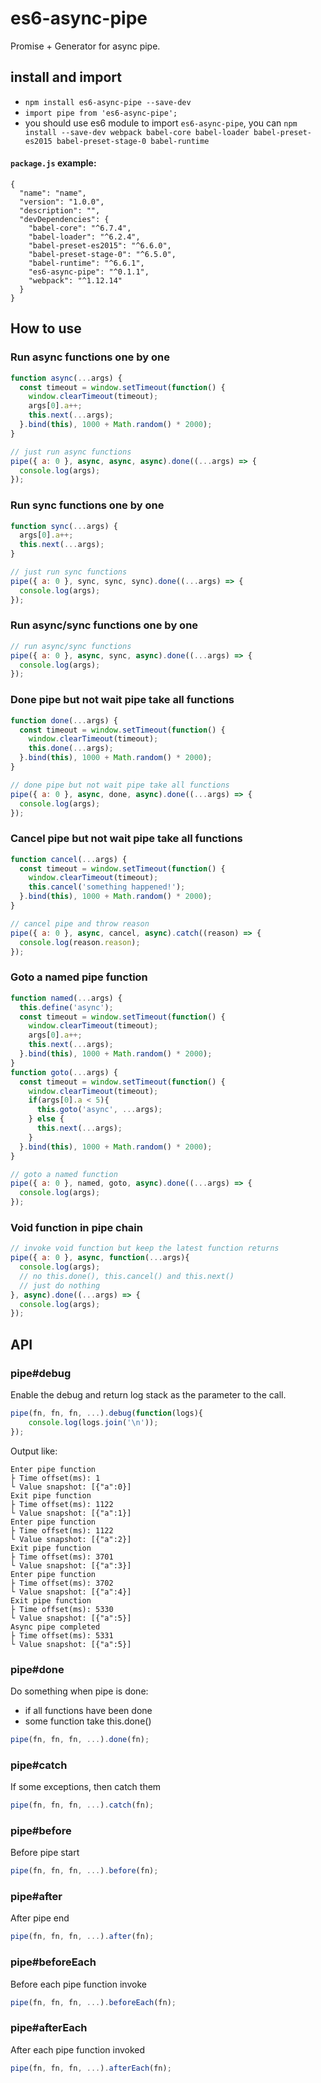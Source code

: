 # es6-async-pipe
Promise + Generator for async pipe.


## install and import
* `npm install es6-async-pipe --save-dev`
* `import pipe from 'es6-async-pipe';`
* you should use es6 module to import `es6-async-pipe`, you can `npm install --save-dev webpack babel-core babel-loader babel-preset-es2015 babel-preset-stage-0 babel-runtime`

#### `package.js` example:
```
{
  "name": "name",
  "version": "1.0.0",
  "description": "",
  "devDependencies": {
    "babel-core": "^6.7.4",
    "babel-loader": "^6.2.4",
    "babel-preset-es2015": "^6.6.0",
    "babel-preset-stage-0": "^6.5.0",
    "babel-runtime": "^6.6.1",
    "es6-async-pipe": "^0.1.1",
    "webpack": "^1.12.14"
  }
}
```

## How to use

### Run async functions one by one
``` javascript
function async(...args) {
  const timeout = window.setTimeout(function() {
    window.clearTimeout(timeout);
    args[0].a++;
    this.next(...args);
  }.bind(this), 1000 + Math.random() * 2000);
}

// just run async functions
pipe({ a: 0 }, async, async, async).done((...args) => {
  console.log(args);
});
```

### Run sync functions one by one
``` javascript
function sync(...args) {
  args[0].a++;
  this.next(...args);
}

// just run sync functions
pipe({ a: 0 }, sync, sync, sync).done((...args) => {
  console.log(args);
});
```

### Run async/sync functions one by one
``` javascript
// run async/sync functions
pipe({ a: 0 }, async, sync, async).done((...args) => {
  console.log(args);
});
```

### Done pipe but not wait pipe take all functions
``` javascript
function done(...args) {
  const timeout = window.setTimeout(function() {
    window.clearTimeout(timeout);
    this.done(...args);
  }.bind(this), 1000 + Math.random() * 2000);
}

// done pipe but not wait pipe take all functions
pipe({ a: 0 }, async, done, async).done((...args) => {
  console.log(args);
});
```

### Cancel pipe but not wait pipe take all functions
``` javascript
function cancel(...args) {
  const timeout = window.setTimeout(function() {
    window.clearTimeout(timeout);
    this.cancel('something happened!');
  }.bind(this), 1000 + Math.random() * 2000);
}

// cancel pipe and throw reason
pipe({ a: 0 }, async, cancel, async).catch((reason) => {
  console.log(reason.reason);
});
```

### Goto a named pipe function
``` javascript
function named(...args) {
  this.define('async');
  const timeout = window.setTimeout(function() {
    window.clearTimeout(timeout);
    args[0].a++;
    this.next(...args);
  }.bind(this), 1000 + Math.random() * 2000);
}
function goto(...args) {
  const timeout = window.setTimeout(function() {
    window.clearTimeout(timeout);
    if(args[0].a < 5){
      this.goto('async', ...args);
    } else {
      this.next(...args);
    }
  }.bind(this), 1000 + Math.random() * 2000);
}

// goto a named function
pipe({ a: 0 }, named, goto, async).done((...args) => {
  console.log(args);
});
```

### Void function in pipe chain
``` javascript
// invoke void function but keep the latest function returns
pipe({ a: 0 }, async, function(...args){
  console.log(args);
  // no this.done(), this.cancel() and this.next()
  // just do nothing
}, async).done((...args) => {
  console.log(args);
});
```

## API
### pipe#debug
Enable the debug and return log stack as the parameter to the call.
``` javascript
pipe(fn, fn, fn, ...).debug(function(logs){
    console.log(logs.join('\n'));
});
```
Output like:
```
Enter pipe function
├ Time offset(ms): 1
└ Value snapshot: [{"a":0}]
Exit pipe function
├ Time offset(ms): 1122
└ Value snapshot: [{"a":1}]
Enter pipe function
├ Time offset(ms): 1122
└ Value snapshot: [{"a":2}]
Exit pipe function
├ Time offset(ms): 3701
└ Value snapshot: [{"a":3}]
Enter pipe function
├ Time offset(ms): 3702
└ Value snapshot: [{"a":4}]
Exit pipe function
├ Time offset(ms): 5330
└ Value snapshot: [{"a":5}]
Async pipe completed
├ Time offset(ms): 5331
└ Value snapshot: [{"a":5}]
```

### pipe#done
Do something when pipe is done:
* if all functions have been done
* some function take this.done()
``` javascript
pipe(fn, fn, fn, ...).done(fn);
```

### pipe#catch
If some exceptions, then catch them
``` javascript
pipe(fn, fn, fn, ...).catch(fn);
```

### pipe#before
Before pipe start
``` javascript
pipe(fn, fn, fn, ...).before(fn);
```

### pipe#after
After pipe end
``` javascript
pipe(fn, fn, fn, ...).after(fn);
```

### pipe#beforeEach
Before each pipe function invoke
``` javascript
pipe(fn, fn, fn, ...).beforeEach(fn);
```

### pipe#afterEach
After each pipe function invoked
``` javascript
pipe(fn, fn, fn, ...).afterEach(fn);
